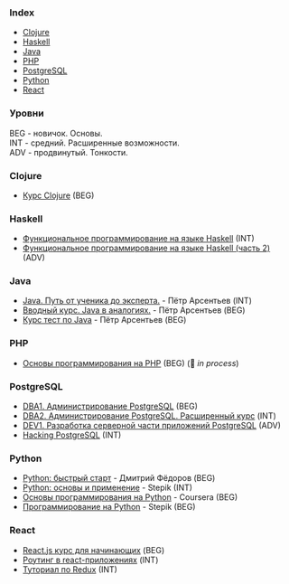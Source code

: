 ### Index

-   [Clojure](#clojure)
-   [Haskell](#haskell)
-   [Java](#java)
-   [PHP](#php)
-   [PostgreSQL](#postgresql)
-   [Python](#python)
-   [React](#react)

### Уровни

BEG - новичок. Основы.  
INT - средний. Расширенные возможности.  
ADV - продвинутый. Тонкости.

### Clojure

-   [Курс Clojure](https://clojurecourse.by) (BEG)

### Haskell

-   [Функциональное программирование на языке Haskell](https://stepik.org/course/75) (INT)
-   [Функциональное программирование на языке Haskell (часть 2)](https://stepik.org/course/693) (ADV)

### Java

-   [Java. Путь от ученика до эксперта.](http://www.job4j.ru/courses/java_way_from_student_to_master.html) - Пётр Арсентьев (INT)
-   [Вводный курс. Java в аналогиях.](http://www.job4j.ru/courses/java_beginner.html) - Пётр Арсентьев (BEG)
-   [Курс тест по Java](https://github.com/peterarsentev/course_test) - Пётр Арсентьев (BEG)

### PHP

-   [Основы программирования на PHP](https://code-basics.ru/languages/php) (BEG) (:construction: _in process_)

### PostgreSQL

-   [DBA1. Администрирование PostgreSQL](https://postgrespro.ru/education/courses/DBA1) (BEG)
-   [DBA2. Администрирование PostgreSQL. Расширенный курс](https://postgrespro.ru/education/courses/DBA2) (INT)
-   [DEV1. Разработка серверной части приложений PostgreSQL](https://postgrespro.ru/education/courses/DEV1) (ADV)
-   [Hacking PostgreSQL](https://postgrespro.ru/education/courses/hacking) (INT)

### Python

-   [Python: быстрый старт](http://dfedorov.spb.ru/python3) - Дмитрий Фёдоров (BEG)
-   [Python: основы и применение](https://stepik.org/course/512) - Stepik (INT)
-   [Основы программирования на Python](https://www.coursera.org/learn/python-osnovy-programmirovaniya) - Coursera (BEG)
-   [Программирование на Python](https://stepik.org/course/67) - Stepik (BEG)

### React

-   [React.js курс для начинающих](https://max-frontend.gitbook.io/react-course-ru-v2/) (BEG)
-   [Роутинг в react-приложениях](https://max-frontend.gitbook.io/react-router-course-ru/) (INT)
-   [Туториал по Redux](https://max-frontend.gitbook.io/redux-course-ru-v2/) (INT)

